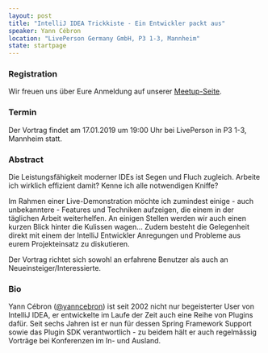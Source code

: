 ```yaml
---
layout: post
title: "IntelliJ IDEA Trickkiste - Ein Entwickler packt aus"
speaker: Yann Cébron
location: "LivePerson Germany GmbH, P3 1-3, Mannheim"
state: startpage
---
```


### Registration

Wir freuen uns über Eure Anmeldung auf unserer [Meetup-Seite](https://www.meetup.com/de-DE/mannheim-java-usergroup/events/256643458).

### Termin
Der Vortrag findet am 17.01.2019 um 19:00 Uhr bei LivePerson in P3 1-3, Mannheim statt.

### Abstract

Die Leistungsfähigkeit moderner IDEs ist Segen und Fluch zugleich.
Arbeite ich wirklich effizient damit? Kenne ich alle notwendigen Kniffe? 

Im Rahmen einer Live-Demonstration möchte ich zumindest einige - auch unbekanntere - Features und Techniken aufzeigen, die einem in der täglichen Arbeit weiterhelfen. An einigen Stellen werden wir auch einen kurzen Blick hinter die Kulissen wagen… 
Zudem besteht die Gelegenheit direkt mit einem der IntelliJ Entwickler Anregungen und Probleme aus eurem Projekteinsatz zu diskutieren. 

Der Vortrag richtet sich sowohl an erfahrene Benutzer als auch an Neueinsteiger/Interessierte.


### Bio

Yann Cébron ([@yanncebron](https://twitter.com/yanncebron)) ist seit 2002 nicht nur begeisterter User
von IntelliJ IDEA, er entwickelte im Laufe der Zeit auch eine Reihe
von Plugins dafür. Seit sechs Jahren ist er nun für dessen Spring
Framework Support sowie das Plugin SDK verantwortlich - zu beidem hält
er auch regelmässig Vorträge bei Konferenzen im In- und Ausland.
